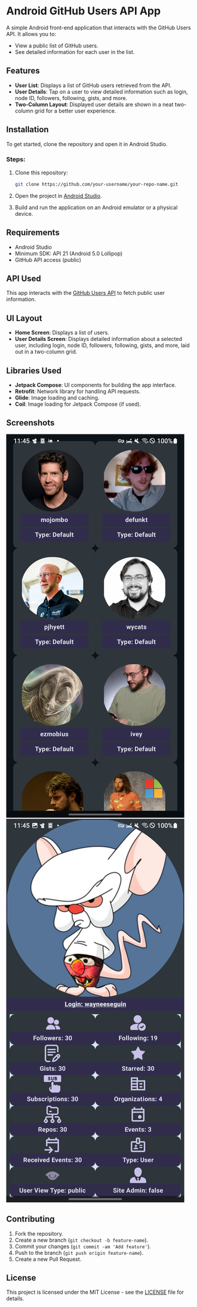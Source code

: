 # Android GitHub Users API App

A simple Android front-end application that interacts with the GitHub Users API. It allows you to:

- View a public list of GitHub users.
- See detailed information for each user in the list.

## Features

- **User List**: Displays a list of GitHub users retrieved from the API.
- **User Details**: Tap on a user to view detailed information such as login, node ID, followers, following, gists, and more.
- **Two-Column Layout**: Displayed user details are shown in a neat two-column grid for a better user experience.

## Installation

To get started, clone the repository and open it in Android Studio.

### Steps:

1. Clone this repository:
    ```bash
    git clone https://github.com/your-username/your-repo-name.git
    ```

2. Open the project in [Android Studio](https://developer.android.com/studio).

3. Build and run the application on an Android emulator or a physical device.

## Requirements

- Android Studio
- Minimum SDK: API 21 (Android 5.0 Lollipop)
- GitHub API access (public)

## API Used

This app interacts with the [GitHub Users API](https://docs.github.com/en/rest/users/users) to fetch public user information.

## UI Layout

- **Home Screen**: Displays a list of users.
- **User Details Screen**: Displays detailed information about a selected user, including login, node ID, followers, following, gists, and more, laid out in a two-column grid.

## Libraries Used

- **Jetpack Compose**: UI components for building the app interface.
- **Retrofit**: Network library for handling API requests.
- **Glide**: Image loading and caching.
- **Coil**: Image loading for Jetpack Compose (if used).

## Screenshots

![User List](screenshots/user_list.png)
![User Details](screenshots/user_details.png)

## Contributing

1. Fork the repository.
2. Create a new branch (`git checkout -b feature-name`).
3. Commit your changes (`git commit -am 'Add feature'`).
4. Push to the branch (`git push origin feature-name`).
5. Create a new Pull Request.

## License

This project is licensed under the MIT License - see the [LICENSE](LICENSE) file for details.
